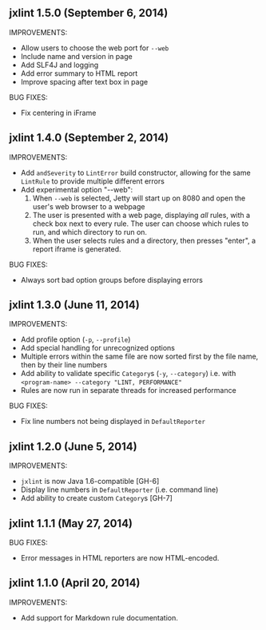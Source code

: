 ## jxlint 1.5.0 (September 6, 2014)

IMPROVEMENTS:

  - Allow users to choose the web port for `--web`
  - Include name and version in page
  - Add SLF4J and logging
  - Add error summary to HTML report
  - Improve spacing after text box in page

BUG FIXES:

  - Fix centering in iFrame

## jxlint 1.4.0 (September 2, 2014)

IMPROVEMENTS:
  - Add `andSeverity` to `LintError` build constructor, allowing for the same
  `LintRule` to provide multiple different errors
  - Add experimental option "--web":
    1. When `--web` is selected, Jetty will start up on 8080 and open the
       user's web browser to a webpage
    2. The user is presented with a web page, displaying *all* rules, with a
       check box next to every rule. The user can choose which rules to run,
       and which directory to run on.
    3. When the user selects rules and a directory, then presses "enter", a
       report iframe is generated.

BUG FIXES:

  - Always sort bad option groups before displaying errors

## jxlint 1.3.0 (June 11, 2014)

IMPROVEMENTS:

  - Add profile option (`-p`, `--profile`)
  - Add special handling for unrecognized options
  - Multiple errors within the same file are now sorted first by the file name,
    then by their line numbers
  - Add ability to validate specific `Category`s (`-y`, `--category`)
    i.e. with `<program-name> --category "LINT, PERFORMANCE"`
  - Rules are now run in separate threads for increased performance

BUG FIXES:

  - Fix line numbers not being displayed in `DefaultReporter`

## jxlint 1.2.0 (June 5, 2014)

IMPROVEMENTS:

  - `jxlint` is now Java 1.6-compatible [GH-6]
  - Display line numbers in `DefaultReporter` (i.e. command line)
  - Add ability to create custom `Category`s [GH-7]

## jxlint 1.1.1 (May 27, 2014)

BUG FIXES:

  - Error messages in HTML reporters are now HTML-encoded.

## jxlint 1.1.0 (April 20, 2014)

IMPROVEMENTS:

  - Add support for Markdown rule documentation.
